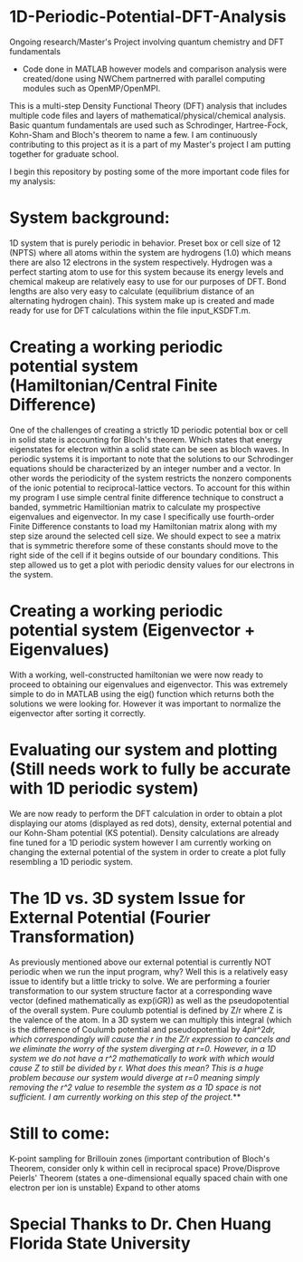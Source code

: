 # 1D-Periodic-Potential-DFT-Analysis
Ongoing research/Master's Project involving quantum chemistry and DFT fundamentals

* Code done in MATLAB however models and comparison analysis were created/done using NWChem partnerred with parallel computing modules such as OpenMP/OpenMPI.


This is a multi-step Density Functional Theory (DFT) analysis that includes multiple code files and layers of mathematical/physical/chemical analysis. Basic quantum fundamentals are used such as Schrodinger, Hartree-Fock, Kohn-Sham and Bloch's theorem to name a few. I am continuously contributing to this project as it is a part of my Master's project I am putting together for graduate school.

I begin this repository by posting some of the more important code files for my analysis: 

# System background:
  1D system that is purely periodic in behavior. Preset box or cell size of 12 (NPTS) where all atoms within the system are hydrogens (1.0) which means there are also 12 electrons in the system respectively. Hydrogen was a perfect starting atom to use for this system because its energy levels and chemical makeup are relatively easy to use for our purposes of DFT. Bond lengths are also very easy to calculate (equilibrium distance of an alternating hydrogen chain). This system make up is created and made ready for use for DFT calculations within the file input_KSDFT.m.
  
# Creating a working periodic potential system (Hamiltonian/Central Finite Difference)
  One of the challenges of creating a strictly 1D periodic potential box or cell in solid state is accounting for Bloch's theorem. Which states that energy eigenstates for electron within a solid state can be seen as bloch waves. In periodic systems it is important to note that the solutions to our Schrodinger equations should be characterized by an integer number and a vector. In other words the periodicity of the system restricts the nonzero components of the ionic potential to reciprocal-lattice vectors. To account for this within my program I use simple central finite difference technique to construct a banded, symmetric Hamiltionian matrix to calculate my prospective eigenvalues and eigenvector. In my case I specifically use fourth-order Finite Difference constants to load my Hamiltonian matrix along with my step size around the selected cell size. We should expect to see a matrix that is symmetric therefore some of these constants should move to the right side of the cell if it begins outside of our boundary conditions. This step allowed us to get a plot with periodic density values for our electrons in the system.  
  
# Creating a working periodic potential system (Eigenvector + Eigenvalues)
  With a working, well-constructed hamiltonian we were now ready to proceed to obtaining our eigenvalues and eigenvector. This was extremely simple to do in MATLAB using the eig() function which returns both the solutions we were looking for. However it was important to normalize the eigenvector after sorting it correctly. 
  
# Evaluating our system and plotting (Still needs work to fully be accurate with 1D periodic system)
  We are now ready to perform the DFT calculation in order to obtain a plot displaying our atoms (displayed as red dots), density, external potential and our Kohn-Sham potential (KS potential). Density calculations are already fine tuned for a 1D periodic system however I am currently working on changing the external potential of the system in order to create a plot fully resembling a 1D periodic system.
  
# The 1D vs. 3D system Issue for External Potential (Fourier Transformation)
  As previously mentioned above our external potential is currently NOT periodic when we run the input program, why? Well this is a relatively easy issue to identify but a little tricky to solve. We are performing a fourier transformation to our system structure factor at a corresponding wave vector (defined mathematically as exp(i*G*R)) as well as the pseudopotential of the overall system. Pure coulumb potential is defined by Z/r where Z is the valence of the atom. In a 3D system we can multiply this integral (which is the difference of Coulumb potential and pseudopotential by 4*pi*r^2*dr, which correspondingly will cause the r in the Z/r expression to cancels and we eliminate the worry of the system diverging at r=0. However, in a 1D system we do not have a r^2 mathematically to work with which would cause Z to still be divided by r. What does this mean? This is a huge problem because our system would diverge at r=0 meaning simply removing the r^2 value to resemble the system as a 1D space is not sufficient. I am currently working on this step of the project.***
  
# Still to come:

  K-point sampling for Brillouin zones (important contribution of Bloch's Theorem, consider only k within cell in reciprocal space)
  Prove/Disprove Peierls' Theorem (states a one-dimensional equally spaced chain with one electron per ion is unstable)
  Expand to other atoms
  
# Special Thanks to Dr. Chen Huang Florida State University
  
  
  
  
